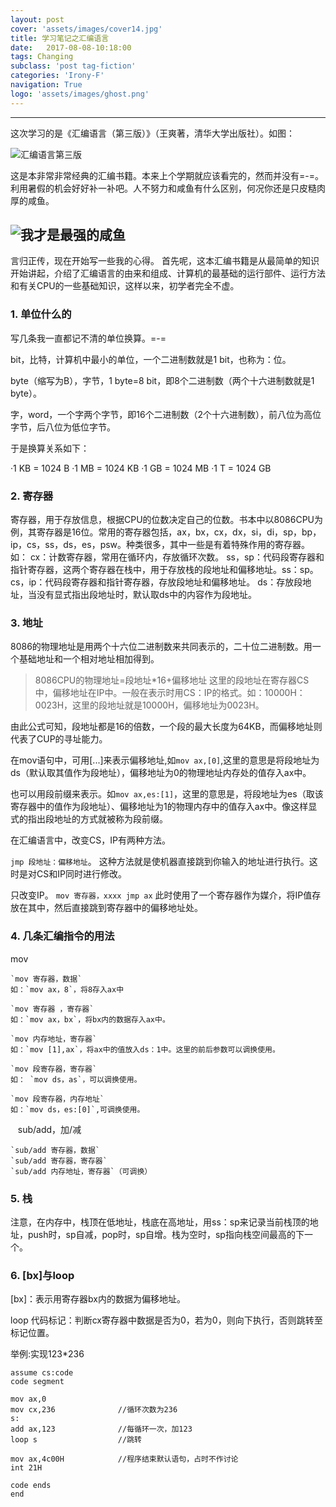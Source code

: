 ```yaml
---
layout: post
cover: 'assets/images/cover14.jpg'
title: 学习笔记之汇编语言
date:   2017-08-08-10:18:00
tags: Changing
subclass: 'post tag-fiction'
categories: 'Irony-F'
navigation: True
logo: 'assets/images/ghost.png'
---
```






----------
这次学习的是《汇编语言（第三版）》（王爽著，清华大学出版社）。如图：

![汇编语言第三版][1]

这是本非常非常经典的汇编书籍。本来上个学期就应该看完的，然而并没有=-=。利用暑假的机会好好补一补吧。人不努力和咸鱼有什么区别，何况你还是只皮糙肉厚的咸鱼。


![我才是最强的咸鱼][2]
----------




言归正传，现在开始写一些我的心得。
首先呢，这本汇编书籍是从最简单的知识开始讲起，介绍了汇编语言的由来和组成、计算机的最基础的运行部件、运行方法和有关CPU的一些基础知识，这样以来，初学者完全不虚。
### 1. 单位什么的 ###

写几条我一直都记不清的单位换算。=-=

bit，比特，计算机中最小的单位，一个二进制数就是1 bit，也称为：位。

byte（缩写为B），字节，1 byte=8 bit，即8个二进制数（两个十六进制数就是1 byte）。

字，word，一个字两个字节，即16个二进制数（2个十六进制数），前八位为高位字节，后八位为低位字节。

于是换算关系如下：

·1 KB = 1024 B
·1 MB = 1024 KB
·1 GB = 1024 MB
·1 T = 1024 GB


 

### 2. 寄存器 ###

寄存器，用于存放信息，根据CPU的位数决定自己的位数。书本中以8086CPU为例，其寄存器是16位。常用的寄存器包括，ax，bx，cx，dx，si，di，sp，bp，ip，cs，ss，ds，es，psw。种类很多，其中一些是有着特殊作用的寄存器。如：
cx：计数寄存器，常用在循环内，存放循环次数。
ss，sp：代码段寄存器和指针寄存器，这两个寄存器在栈中，用于存放栈的段地址和偏移地址。ss：sp。
cs，ip：代码段寄存器和指针寄存器，存放段地址和偏移地址。
ds：存放段地址，当没有显式指出段地址时，默认取ds中的内容作为段地址。



### 3. 地址 ###

8086的物理地址是用两个十六位二进制数来共同表示的，二十位二进制数。用一个基础地址和一个相对地址相加得到。
> 8086CPU的物理地址=段地址*16+偏移地址
> 这里的段地址在寄存器CS中，偏移地址在IP中。一般在表示时用CS：IP的格式。如：10000H：0023H，这里的段地址就是10000H，偏移地址为0023H。

由此公式可知，段地址都是16的倍数，一个段的最大长度为64KB，而偏移地址则代表了CUP的寻址能力。

在mov语句中，可用[...]来表示偏移地址,如`mov ax,[0]`,这里的意思是将段地址为ds（默认取其值作为段地址），偏移地址为0的物理地址内存处的值存入ax中。

也可以用段前缀来表示。如`mov ax,es:[1]`，这里的意思是，将段地址为es（取该寄存器中的值作为段地址）、偏移地址为1的物理内存中的值存入ax中。像这样显式的指出段地址的方式就被称为段前缀。



在汇编语言中，改变CS，IP有两种方法。

  `jmp 段地址：偏移地址`。
    这种方法就是使机器直接跳到你输入的地址进行执行。这时是对CS和IP同时进行修改。
  
  只改变IP。
    `mov 寄存器，xxxx
    jmp ax`
    此时使用了一个寄存器作为媒介，将IP值存放在其中，然后直接跳到寄存器中的偏移地址处。

### 4. 几条汇编指令的用法 ###

   mov
    
    `mov 寄存器，数据`          
    如：`mov ax，8`，将8存入ax中

    `mov 寄存器 ，寄存器`       
    如：`mov ax，bx`，将bx内的数据存入ax中。

    `mov 内存地址，寄存器` 
    如：`mov [1],ax`，将ax中的值放入ds：1中。这里的前后参数可以调换使用。

    `mov 段寄存器，寄存器` 
    如： `mov ds，as`，可以调换使用。

    `mov 段寄存器，内存地址`  
    如：`mov ds，es:[0]`,可调换使用。
  

    sub/add，加/减

    `sub/add 寄存器，数据`
    `sub/add 寄存器，寄存器`
    `sub/add 内存地址，寄存器`（可调换）

### 5. 栈 ###

注意，在内存中，栈顶在低地址，栈底在高地址，用ss：sp来记录当前栈顶的地址，push时，sp自减，pop时，sp自增。栈为空时，sp指向栈空间最高的下一个。


### 6. [bx]与loop ###

[bx]：表示用寄存器bx内的数据为偏移地址。

loop 代码标记：判断cx寄存器中数据是否为0，若为0，则向下执行，否则跳转至标记位置。

举例:实现123*236

    assume cs:code
    code segment
    
    mov ax,0
    mov cx,236              //循环次数为236
    s: 
    add ax,123              //每循环一次，加123
    loop s                  //跳转
    
    mov ax,4c00H            //程序结束默认语句，占时不作讨论
    int 21H
    
    code ends
    end

[1]: https://timgsa.baidu.com/timg?image&amp;quality=80&amp;size=b9999_10000&amp;sec=1502124223339&amp;di=603d232436155a62d5303d400a4391c9&amp;imgtype=jpg&amp;src=http://img1.imgtn.bdimg.com/it/u=1037854266,1151790611&amp;fm=214&amp;gp=0.jpg
[2]: https://timgsa.baidu.com/timg?image&amp;quality=80&amp;size=b9999_10000&amp;sec=1502124011757&amp;di=a67d70d1bdbaa51ea1daef857585804d&amp;imgtype=0&amp;src=http://i0.hdslb.com/bfs/face/ccb0f28f2420cc3a2b4e88b5895a73e864ad550c.jpg
